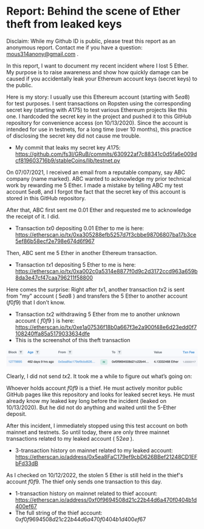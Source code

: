 Report: Behind the scene of Ether theft from leaked keys
===

Disclaim: While my Github ID is public, please treat this report as an anonymous report. 
Contact me if you have a question: mous314anony@gmail.com .

In this report, I want to document my recent incident where I lost $5$ Ether. My purpose is to raise awareness and show how quickly damage can be caused if you accidentally leak your Ethereum account keys (secret keys) to the public.

Here is my story: I usually use this Ethereum account (starting with $5ea8$) for test purposes. I sent transactions on Ropsten using the corresponding secret key (starting with $A175$) to test various Ethereum projects like this one. I hardcoded the secret key in the project and pushed it to this GitHub repository for convenience access (on 10/13/2020). Since the account is intended for use in testnets, for a long time (over 10 months), this practice of disclosing the secret key did not cause me trouble. 

- My commit that leaks my secret key $A175$: https://github.com/fs3l/GRuB/commits/630922af7c88341c0d5fa6e009dcf819603716b9/stableCoins/lib/testnet.py 

On 07/07/2021, I received an email from a reputable company, say ABC company (name marked). ABC wanted to acknowledge my prior technical work by rewarding me 5 Ether. I made a mistake by telling ABC my test account $5ea8$, and I forgot the fact that the secret key of this account is stored in this GitHub repository.

After that, ABC first sent me 0.01 Ether and requested me to acknowledge the receipt of it. I did. 

- Transaction $tx0$ depositing 0.01 Ether to me is here: https://etherscan.io/tx/0xa305288efb5257d7f3cbbe98706807ba17b3ce5ef86b58ecf2e798e674d6f967 

Then, ABC sent me 5 Ether in another Ethereum transaction. 

- Transaction $tx1$  depositing 5 Ether to me is here: https://etherscan.io/tx/0xa002c0a5314e8877f0d9c2d3172ccd963a659b8da3e47cf47caa796211f58800 

Here comes the surprise: Right after $tx1$, another transaction $tx2$ is sent from "my" account ( $5ea8$ ) and transfers the 5 Ether to another account ($f0f9$) that I don’t know. 

- Transaction $tx2$ withdrawing 5 Ether from me to another unknown account ( $f0f9$ ) is here: https://etherscan.io/tx/0xe1a07536f18b0a667f3e2a900f48e6d23edd0f7108240ffa85a5179033634dfe 
- This is the screenshot of this theft transaction

![Theft transaction](theft_tx.png)

Clearly, I did not send $tx2$. It took me a while to figure out what’s going on:

Whoever holds account $f0f9$ is a thief. He must actively monitor public GitHub pages like this repository and looks for leaked secret keys. He must already know my leaked key long before the incident (leaked on 10/13/2020). But he did not do anything and waited until the 5-Ether deposit. 

After this incident, I immediately stopped using this test account on both mainnet and testnets. So until today, there are only three mainnet transactions related to my leaked account ( $52ea$ ).

- 3-transaction history on mainnet related to my leaked account: https://etherscan.io/address/0x5ea8FaC179ef9cbD626BBef21248CD1EFbFd33dB 

As I checked on 10/12/2022, the stolen 5 Ether is still held in the thief's account $f0f9$. The thief only sends one transaction to this day.

- 1-transaction history on mainnet related to thief account: https://etherscan.io/address/0xf0f9694508d21c22b44d6a470f0404b1d400ef67 
- The full string of the thief account: $0xf0f9694508d21c22b44d6a470f0404b1d400ef67$
